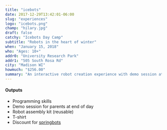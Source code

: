 ```yaml
---
title: "icebots"
date: 2017-12-29T13:42:01-06:00
slug: "experiences"
logo: "icebots.png"
champ: "hilary.jpg"
draft: false
catchy: "Icebots Day Camp"
subtitle: "Robots in the heart of winter"
when: "January 15, 2018"
who: "Ages: 10+"
addr0: "University Research Park"
addr1: "505 South Rosa Rd"
city: "Madison WI"
howmuch: "$256.00"
summary: "An interactive robot creation experience with demo session at day's end."
---
```



#### Outputs

- Programming skills
- Demo session for parents at end of day
- Robot assembly kit (reusable)
- T-shirt
- Discount for [springbots](#springbots)

